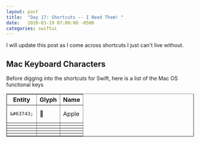 ```yaml
---
layout: post
title:  "Day 17: Shortcuts -- I Need Them! "
date:   2020-03-19 07:00:00 -0500
categories: swiftui
---
```


I will update this post as I come across shortcuts I just can't live without.

## Mac Keyboard Characters

Before digging into the shortcuts for Swift, here is a list of the Mac OS functional keys

<table border="1">
<tr><th>Entity</th><th>Glyph</th><th>Name</th></tr>
<tr><td><pre>&amp;#63743;</pre></td><td>&#63743;</td><td>Apple</td></tr>
<tr><td></td><td></td><td></td></tr>
<tr><td></td><td></td><td></td></tr>
<tr><td></td><td></td><td></td></tr>
<tr><td></td><td></td><td></td></tr>
<tr><td></td><td></td><td></td></tr>

</table>

